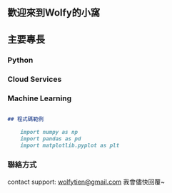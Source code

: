 ## 歡迎來到Wolfy的小窩

## 主要專長

### Python
### Cloud Services
### Machine Learning


```markdown

## 程式碼範例

    import numpy as np
    import pandas as pd
    import matplotlib.pyplot as plt

```


### 聯絡方式

contact support: wolfytien@gmail.com 我會儘快回覆~
